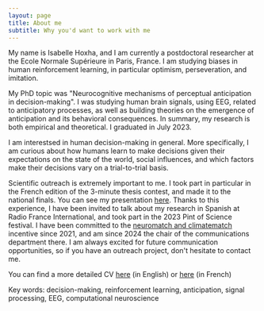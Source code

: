 ```yaml
---
layout: page
title: About me
subtitle: Why you'd want to work with me
---
```


My name is Isabelle Hoxha, and I am currently a postdoctoral researcher at the Ecole Normale Supérieure in Paris, France. I am studying biases in human reinforcement learning, in particular optimism, perseveration, and imitation.

My PhD topic was "Neurocognitive mechanisms of perceptual anticipation in decision-making". I was studying human brain signals, using EEG, related to anticipatory processes, as well as building theories on the emergence of anticipation and its behavioral consequences. In summary, my research is both empirical and theoretical. I graduated in July 2023.

I am interestsed in human decision-making in general. More specifically, I am curious about how humans learn to make decisions given their expectations on the state of the world, social influences, and which factors make their decisions vary on a trial-to-trial basis.

Scientific outreach is extremely important to me. I took part in particular in the French edition of the 3-minute thesis contest, and made it to the national finals. You can see my presentation [here](https://www.youtube.com/watch?v=NPHmninnrLI). Thanks to this experience, I have been invited to talk about my research in Spanish at Radio France International, and took part in the 2023 Pint of Science festival. I have been committed to the [neuromatch and climatematch](https://neuromatch.io/) incentive since 2021, and am since 2024 the chair of the communications department there. I am always excited for future communication opportunities, so if you have an outreach project, don't hesitate to contact me.

You can find a more detailed CV [here](./assets/Simple_CV__English_.pdf) (in English) or [here](IHoxha_CV_Francais(3).pdf) (in French)

Key words: decision-making, reinforcement learning, anticipation, signal processing, EEG, computational neuroscience
